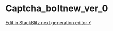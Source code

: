 # Captcha_boltnew_ver_0

[Edit in StackBlitz next generation editor ⚡️](https://stackblitz.com/~/github.com/X22U026/Captcha_boltnew_ver_0)